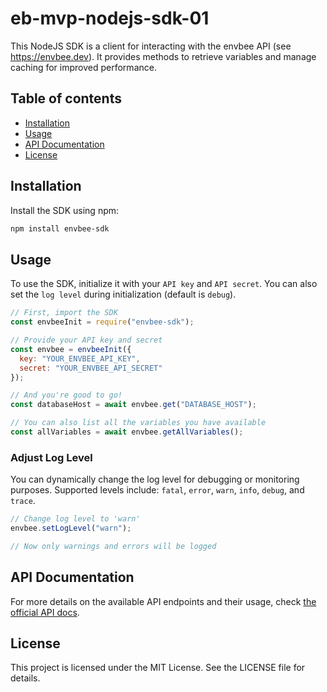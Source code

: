 # eb-mvp-nodejs-sdk-01

This NodeJS SDK is a client for interacting with the envbee API (see https://envbee.dev).
It provides methods to retrieve variables and manage caching for improved performance.

## Table of contents

- [Installation](#installation)
- [Usage](#usage)
- [API Documentation](#api-documentation)
- [License](#license)

## Installation

Install the SDK using npm:

```bash
npm install envbee-sdk
```

## Usage

To use the SDK, initialize it with your `API key` and `API secret`. You can also set the `log level` during initialization (default is `debug`).

```javascript
// First, import the SDK
const envbeeInit = require("envbee-sdk");

// Provide your API key and secret
const envbee = envbeeInit({
  key: "YOUR_ENVBEE_API_KEY",
  secret: "YOUR_ENVBEE_API_SECRET"
});

// And you're good to go!
const databaseHost = await envbee.get("DATABASE_HOST");

// You can also list all the variables you have available
const allVariables = await envbee.getAllVariables();
```

### Adjust Log Level

You can dynamically change the log level for debugging or monitoring purposes. Supported levels include: `fatal`, `error`, `warn`, `info`, `debug`, and `trace`.

```javascript
// Change log level to 'warn'
envbee.setLogLevel("warn");

// Now only warnings and errors will be logged
```

## API Documentation

For more details on the available API endpoints and their usage, check [the official API docs](https://docs.envbee.dev).

## License

This project is licensed under the MIT License. See the LICENSE file for details.
